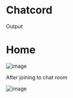 # Chatcord
Output
<h1>Home</h1>

![image](https://github.com/Divyamogaveera/Chatcord/assets/85350201/42045ecb-f8d5-431b-8acb-e087c4c3b68b)

After joining to chat room

![image](https://github.com/Divyamogaveera/Chatcord/assets/85350201/cdfeecf2-d9a3-4b62-8266-07094e2f3018)
